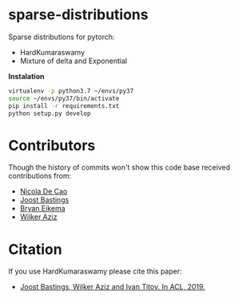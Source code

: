# sparse-distributions

Sparse distributions for pytorch:

* HardKumaraswamy
* Mixture of delta and Exponential

**Instalation**

```bash
virtualenv -p python3.7 ~/envs/py37
source ~/envs/py37/bin/activate
pip install -r requirements.txt
python setup.py develop
```


# Contributors

Though the history of commits won't show this code base received contributions from:

* [Nicola De Cao](https://github.com/nicola-decao)
* [Joost Bastings](https://github.com/bastings)
* [Bryan Eikema](https://github.com/roxot)
* [Wilker Aziz](https://github.com/wilkeraziz)

# Citation

If you use HardKumaraswamy please cite this paper:

* [Joost Bastings, Wilker Aziz and Ivan Titov. In ACL, 2019.](https://www.aclweb.org/anthology/P19-1284)
